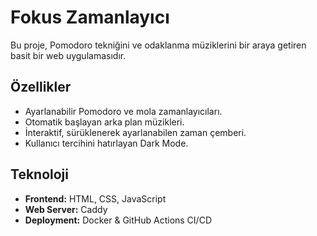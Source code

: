 # Fokus Zamanlayıcı

Bu proje, Pomodoro tekniğini ve odaklanma müziklerini bir araya getiren basit bir web uygulamasıdır.

## Özellikler
-   Ayarlanabilir Pomodoro ve mola zamanlayıcıları.
-   Otomatik başlayan arka plan müzikleri.
-   İnteraktif, sürüklenerek ayarlanabilen zaman çemberi.
-   Kullanıcı tercihini hatırlayan Dark Mode.

## Teknoloji
-   **Frontend:** HTML, CSS, JavaScript
-   **Web Server:** Caddy
-   **Deployment:** Docker & GitHub Actions CI/CD